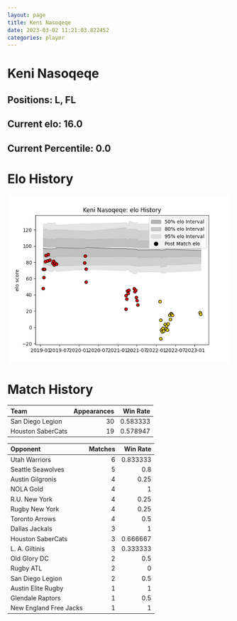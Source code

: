 ```yaml
---  
layout: page  
title: Keni Nasoqeqe  
date: 2023-03-02 11:21:03.822452  
categories: player  
---
```

# Keni Nasoqeqe

## Positions: L, FL

## Current elo: 16.0

## Current Percentile: 0.0

# Elo History


![elo history](history_KeniNasoqeqe.png)
# Match History


| Team              |   Appearances |   Win Rate |
|:------------------|--------------:|-----------:|
| San Diego Legion  |            30 |   0.583333 |
| Houston SaberCats |            19 |   0.578947 |

| Opponent               |   Matches |   Win Rate |
|:-----------------------|----------:|-----------:|
| Utah Warriors          |         6 |   0.833333 |
| Seattle Seawolves      |         5 |   0.8      |
| Austin Gilgronis       |         4 |   0.25     |
| NOLA Gold              |         4 |   1        |
| R.U. New York          |         4 |   0.25     |
| Rugby New York         |         4 |   0.25     |
| Toronto Arrows         |         4 |   0.5      |
| Dallas Jackals         |         3 |   1        |
| Houston SaberCats      |         3 |   0.666667 |
| L. A. Giltinis         |         3 |   0.333333 |
| Old Glory DC           |         2 |   0.5      |
| Rugby ATL              |         2 |   0        |
| San Diego Legion       |         2 |   0.5      |
| Austin Elite Rugby     |         1 |   1        |
| Glendale Raptors       |         1 |   0.5      |
| New England Free Jacks |         1 |   1        |